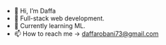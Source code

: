 - 👋 Hi, I’m Daffa 
- 👀 Full-stack web development.
- 🌱 Currently learning ML.
- 📫 How to reach me -> daffarobani73@gmail.com

<!---
hao47/hao47 is a ✨ special ✨ repository because its `README.md` (this file) appears on your GitHub profile.
You can click the Preview link to take a look at your changes.
--->
